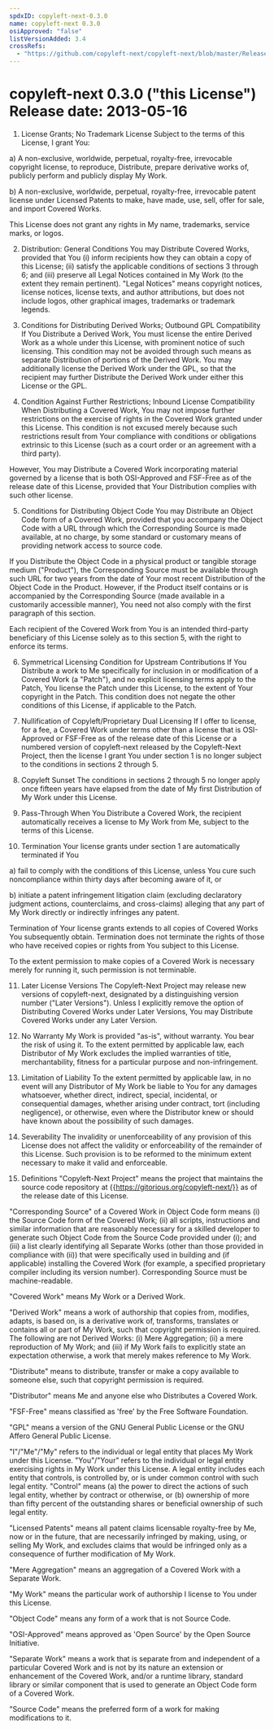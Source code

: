 ```yaml
---
spdxID: copyleft-next-0.3.0
name: copyleft-next 0.3.0
osiApproved: "false"
listVersionAdded: 3.4
crossRefs: 
  - "https://github.com/copyleft-next/copyleft-next/blob/master/Releases/copyleft-next-0.3.0"
---
```


# copyleft-next 0.3.0 ("this License") Release date: 2013-05-16

1. License Grants; No Trademark License
  Subject to the terms of this License, I grant You:

  a) A non-exclusive, worldwide, perpetual, royalty-free, irrevocable copyright license, to reproduce, Distribute, prepare derivative works of, publicly perform and publicly display My Work.

  b) A non-exclusive, worldwide, perpetual, royalty-free, irrevocable patent license under Licensed Patents to make, have made, use, sell, offer for sale, and import Covered Works.

  This License does not grant any rights in My name, trademarks, service marks, or logos.

2. Distribution: General Conditions
  You may Distribute Covered Works, provided that You (i) inform recipients how they can obtain a copy of this License; (ii) satisfy the applicable conditions of sections 3 through 6; and (iii) preserve all Legal Notices contained in My Work (to the extent they remain pertinent). "Legal Notices" means copyright notices, license notices, license texts, and author attributions, but does not include logos, other graphical images, trademarks or trademark legends.

3. Conditions for Distributing Derived Works; Outbound GPL Compatibility
  If You Distribute a Derived Work, You must license the entire Derived Work as a whole under this License, with prominent notice of such licensing. This condition may not be avoided through such means as separate Distribution of portions of the Derived Work. You may additionally license the Derived Work under the GPL, so that the recipient may further Distribute the Derived Work under either this License or the GPL.

4. Condition Against Further Restrictions; Inbound License Compatibility
  When Distributing a Covered Work, You may not impose further restrictions on the exercise of rights in the Covered Work granted under this License. This condition is not excused merely because such restrictions result from Your compliance with conditions or obligations extrinsic to this License (such as a court order or an agreement with a third party).

  However, You may Distribute a Covered Work incorporating material governed by a license that is both OSI-Approved and FSF-Free as of the release date of this License, provided that Your Distribution complies with such other license.

5. Conditions for Distributing Object Code
  You may Distribute an Object Code form of a Covered Work, provided that you accompany the Object Code with a URL through which the Corresponding Source is made available, at no charge, by some standard or customary means of providing network access to source code.

  If you Distribute the Object Code in a physical product or tangible storage medium ("Product"), the Corresponding Source must be available through such URL for two years from the date of Your most recent Distribution of the Object Code in the Product. However, if the Product itself contains or is accompanied by the Corresponding Source (made available in a customarily accessible manner), You need not also comply with the first paragraph of this section.

  Each recipient of the Covered Work from You is an intended third-party beneficiary of this License solely as to this section 5, with the right to enforce its terms.

6. Symmetrical Licensing Condition for Upstream Contributions
  If You Distribute a work to Me specifically for inclusion in or modification of a Covered Work (a "Patch"), and no explicit licensing terms apply to the Patch, You license the Patch under this License, to the extent of Your copyright in the Patch. This condition does not negate the other conditions of this License, if applicable to the Patch.

7. Nullification of Copyleft/Proprietary Dual Licensing
  If I offer to license, for a fee, a Covered Work under terms other than a license that is OSI-Approved or FSF-Free as of the release date of this License or a numbered version of copyleft-next released by the Copyleft-Next Project, then the license I grant You under section 1 is no longer subject to the conditions in sections 2 through 5.

8. Copyleft Sunset
  The conditions in sections 2 through 5 no longer apply once fifteen years have elapsed from the date of My first Distribution of My Work under this License.

9. Pass-Through
  When You Distribute a Covered Work, the recipient automatically receives a license to My Work from Me, subject to the terms of this License.

10. Termination
  Your license grants under section 1 are automatically terminated if You

  a) fail to comply with the conditions of this License, unless You cure such noncompliance within thirty days after becoming aware of it, or

  b) initiate a patent infringement litigation claim (excluding declaratory judgment actions, counterclaims, and cross-claims) alleging that any part of My Work directly or indirectly infringes any patent.

  Termination of Your license grants extends to all copies of Covered Works You subsequently obtain. Termination does not terminate the rights of those who have received copies or rights from You subject to this License.

  To the extent permission to make copies of a Covered Work is necessary merely for running it, such permission is not terminable.

11. Later License Versions
  The Copyleft-Next Project may release new versions of copyleft-next, designated by a distinguishing version number ("Later Versions"). Unless I explicitly remove the option of Distributing Covered Works under Later Versions, You may Distribute Covered Works under any Later Version.

12. No Warranty
  My Work is provided "as-is", without warranty. You bear the risk of using it. To the extent permitted by applicable law, each Distributor of My Work excludes the implied warranties of title, merchantability, fitness for a particular purpose and non-infringement.

13. Limitation of Liability
  To the extent permitted by applicable law, in no event will any Distributor of My Work be liable to You for any damages whatsoever, whether direct, indirect, special, incidental, or consequential damages, whether arising under contract, tort (including negligence), or otherwise, even where the Distributor knew or should have known about the possibility of such damages.

14. Severability
  The invalidity or unenforceability of any provision of this License does not affect the validity or enforceability of the remainder of this License. Such provision is to be reformed to the minimum extent necessary to make it valid and enforceable.

15. Definitions
  "Copyleft-Next Project" means the project that maintains the source code repository at {{https://gitorious.org/copyleft-next/}} as of the release date of this License.

  "Corresponding Source" of a Covered Work in Object Code form means (i) the Source Code form of the Covered Work; (ii) all scripts, instructions and similar information that are reasonably necessary for a skilled developer to generate such Object Code from the Source Code provided under (i); and (iii) a list clearly identifying all Separate Works (other than those provided in compliance with (ii)) that were specifically used in building and (if applicable) installing the Covered Work (for example, a specified proprietary compiler including its version number). Corresponding Source must be machine-readable.

  "Covered Work" means My Work or a Derived Work.

  "Derived Work" means a work of authorship that copies from, modifies, adapts, is based on, is a derivative work of, transforms, translates or contains all or part of My Work, such that copyright permission is required. The following are not Derived Works: (i) Mere Aggregation; (ii) a mere reproduction of My Work; and (iii) if My Work fails to explicitly state an expectation otherwise, a work that merely makes reference to My Work.

  "Distribute" means to distribute, transfer or make a copy available to someone else, such that copyright permission is required.

  "Distributor" means Me and anyone else who Distributes a Covered Work.

  "FSF-Free" means classified as 'free' by the Free Software Foundation.

  "GPL" means a version of the GNU General Public License or the GNU Affero General Public License.

  "I"/"Me"/"My" refers to the individual or legal entity that places My Work under this License. "You"/"Your" refers to the individual or legal entity exercising rights in My Work under this License. A legal entity includes each entity that controls, is controlled by, or is under common control with such legal entity. "Control" means (a) the power to direct the actions of such legal entity, whether by contract or otherwise, or (b) ownership of more than fifty percent of the outstanding shares or beneficial ownership of such legal entity.

  "Licensed Patents" means all patent claims licensable royalty-free by Me, now or in the future, that are necessarily infringed by making, using, or selling My Work, and excludes claims that would be infringed only as a consequence of further modification of My Work.

  "Mere Aggregation" means an aggregation of a Covered Work with a Separate Work.

  "My Work" means the particular work of authorship I license to You under this License.

  "Object Code" means any form of a work that is not Source Code.

  "OSI-Approved" means approved as 'Open Source' by the Open Source Initiative.

  "Separate Work" means a work that is separate from and independent of a particular Covered Work and is not by its nature an extension or enhancement of the Covered Work, and/or a runtime library, standard library or similar component that is used to generate an Object Code form of a Covered Work.

  "Source Code" means the preferred form of a work for making modifications to it.
